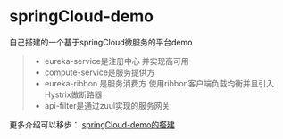 # springCloud-demo

自己搭建的一个基于springCloud微服务的平台demo

> * eureka-service是注册中心 并实现高可用
> * compute-service是服务提供方
> * eureka-ribbon 是服务消费方 使用ribbon客户端负载均衡并且引入Hystrix做断路器
> * api-filter是通过zuul实现的服务网关

更多介绍可以移步：
[springCloud-demo的搭建](http://sherryriver.com/2016/08/26/springCloud搭建/)

